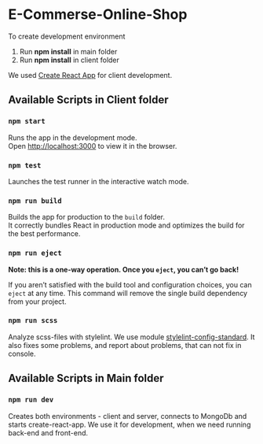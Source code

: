 # E-Commerse-Online-Shop

To create development environment 

1. Run **npm install** in main folder
2. Run **npm install** in client folder

We used [Create React App](https://github.com/facebook/create-react-app) for client development.

## Available Scripts in Client folder

### `npm start`

Runs the app in the development mode.<br>
Open [http://localhost:3000](http://localhost:3000) to view it in the browser.

### `npm test`

Launches the test runner in the interactive watch mode.<br>

### `npm run build`

Builds the app for production to the `build` folder.<br>
It correctly bundles React in production mode and optimizes the build for the best performance.


### `npm run eject`

**Note: this is a one-way operation. Once you `eject`, you can’t go back!**

If you aren’t satisfied with the build tool and configuration choices, you can `eject` at any time. This command will remove the single build dependency from your project.


### `npm run scss` 

Analyze scss-files with stylelint. We use module [stylelint-config-standard](https://www.npmjs.com/package/stylelint-config-standard). It also fixes some problems, and report about problems, that can not fix in console. 


## Available Scripts in Main folder

### `npm run dev` 
Creates both environments - client and server, connects to MongoDb and starts create-react-app. We use it for development, when we need running back-end and front-end.
